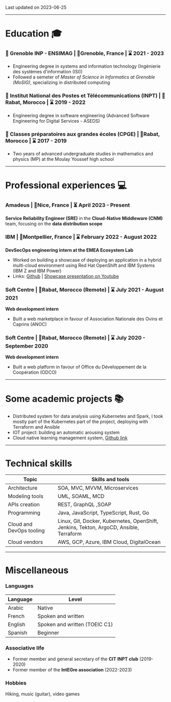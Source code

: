 Last updated on 2023-06-25

---

# Education 🎓

### 🏫 Grenoble INP - ENSIMAG | 📍Grenoble, France | ⌛ 2021 - 2023

- Engineering degree in systems and information technology (Ingénierie des systèmes d'information (ISI))
- Followed a semeter of _Master of Science in Informatics at Grenoble (MoSIG)_, specializing in distributed computing

### 🏫 Institut National des Postes et Télécommunications (INPT) | 📍Rabat, Morocco | ⌛ 2019 - 2022

- Engineering degree in software engineering (Advanced Software Engineering for Digital Services - ASEDS)

### 🏫 Classes préparatoires aux grandes écoles (CPGE) | 📍Rabat, Morocco | ⌛ 2017 - 2019

- Two years of advanced undergraduate studies in mathematics and physics (MP) at the Moulay Youssef high school

---

# Professional experiences 💻

### Amadeus | 📍Nice, France | ⏳ April 2023 - Present

**Service Reliability Engineer (SRE)** in the **Cloud-Native Middleware (CNM)** team, focusing on the **data distribution scope**

### IBM | 📍Montpellier, France | ⌛ February 2022 - August 2022

**DevSecOps engineering intern at the EMEA Ecosystem Lab**

- Worked on building a showcase of deploying an application in a hybrid multi-cloud environment using Red Hat OpenShift and IBM Systems (IBM Z and IBM Power)
- Links: [Github](https://github.com/ibm-ecosystem-lab/multiarch-build-demo-setup) | [Showcase presentation on Youtube](https://www.youtube.com/playlist?list=PLqCUKUlc-fh3sbN5dU0t2m0ZBXGm_HVqa)

### Soft Centre | 📍Rabat, Morocco (Remote) | ⌛ July 2021 - August 2021

**Web development intern**

- Built a web marketplace in favour of Association Nationale des Ovins et Caprins (ANOC)

### Soft Centre | 📍Rabat, Morocco (Remote) | ⌛ July 2020 - September 2020

**Web development intern**

- Built a web platform in favour of Office du Développement de la Coopération (ODCO)

---

# Some academic projects 📚

- Distributed system for data analysis using Kubernetes and Spark, I took mostly part of the Kubernetes part of the project, deploying with Terraform and Ansible
- IOT project: building an automatic arousing system
- Cloud native learning management system, [Github link](https://github.com/INPT-LMS/INPT-LMS)

---

# Technical skills

| Topic                    | Skills and tools                                                                       |
| ------------------------ | -------------------------------------------------------------------------------------- |
| Architecture             | SOA, MVC, MVVM, Microservices                                                          |
| Modeling tools           | UML, SOAML, MCD                                                                        |
| APIs creation            | REST, GraphQL ,SOAP                                                                    |
| Programming              | Java, JavaScript, TypeScript, Rust, Go                                                 |
| Cloud and DevOps tooling | Linux, Git, Docker, Kubernetes, OpenShift, Jenkins, Tekton, ArgoCD, Ansible, Terraform |
| Cloud vendors            | AWS, GCP, Azure, IBM Cloud, DigitalOcean                                               |

---

# Miscellaneous

### Languages

| Language | Level                         |
| -------- | ----------------------------- |
| Arabic   | Native                        |
| French   | Spoken and written            |
| English  | Spoken and written (TOEIC C1) |
| Spanish  | Beginner                      |

### Associative life

- Former member and general secretary of the **CIT INPT club** (2019-2020)
- Former member of the **IntEGre association** (2022-2023)

### Hobbies

Hiking, music (guitar), video games
